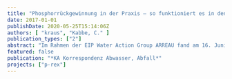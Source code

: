 ```yaml
---
title: "Phosphorrückgewinnung in der Praxis – so funktioniert es in den Niederlanden"
date: 2017-01-01
publishDate: 2020-05-25T15:14:06Z
authors: [ "kraus", "Kabbe, C." ]
publication_types: ["2"]
abstract: "Im Rahmen der EIP Water Action Group ARREAU fand am 16. Juni 2016 auf der Kläranlage Amersfoort (NL) das Kick-off der „Struvite Recovery & Recycling Learning Alliance“ statt, welche durch das Kompetenzzentrum Wasser Berlin gGmbH initiiert und organisiert wurde. Der Ort Amersfoort wurde gezielt gewählt, da hier die weltweit erste Kombination der Verfahren WASSTRIP, LYSOTHERM und PEARL in diesem Jahr im Großmaßstab in Betrieb ging."
featured: false
publication: "*KA Korrespondenz Abwasser, Abfall*"
projects: ["p-rex"]
---
```


